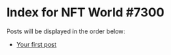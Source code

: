# Index for NFT World #7300
Posts will be displayed in the order below:

- [Your first post](./001-first.md)

